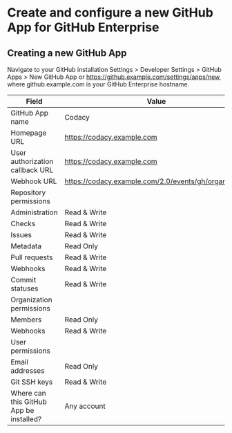# Create and configure a new GitHub App for GitHub Enterprise

## Creating a new GitHub App

Navigate to your GitHub installation Settings > Developer Settings > GitHub Apps > New GitHub App or https://github.example.com/settings/apps/new, where github.example.com is your GitHub Enterprise hostname.


| Field                                   | Value                                                 |
| --------------------------------------- | ----------------------------------------------------- |
| GitHub App name                         | Codacy                                                |
| Homepage URL                            | https://codacy.example.com                            |
| User authorization callback URL         | https://codacy.example.com                            |
| Webhook URL                             | https://codacy.example.com/2.0/events/gh/organization |
| Repository permissions                  |
| Administration                          | Read & Write                                          |
| Checks                                  | Read & Write                                          |
| Issues                                  | Read & Write                                          |
| Metadata                                | Read Only                                             |
| Pull requests                           | Read & Write                                          |
| Webhooks                                | Read & Write                                          |
| Commit statuses                         | Read & Write                                          |
| Organization permissions                |
| Members                                 | Read Only                                             |
| Webhooks                                | Read & Write                                          |
| User permissions                        |
| Email addresses                         | Read Only                                             |
| Git SSH keys                            | Read & Write                                          |
| Where can this GitHub App be installed? | Any account                                           |

